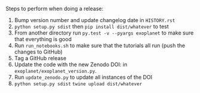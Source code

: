 Steps to perform when doing a release:

1. Bump version number and update changelog date in `HISTORY.rst`
2. `python setup.py sdist` then `pip install dist/whatever` to test
3. From another directory run `py.test -v --pyargs exoplanet` to make sure that everything is good
4. Run `run_notebooks.sh` to make sure that the tutorials all run (push the changes to GitHub)
5. Tag a GitHub release
6. Update the code with the new Zenodo DOI: in `exoplanet/exoplanet_version.py`.
7. Run `update_zenodo.py` to update all instances of the DOI
8. `python setup.py sdist` `twine upload dist/whatever`
